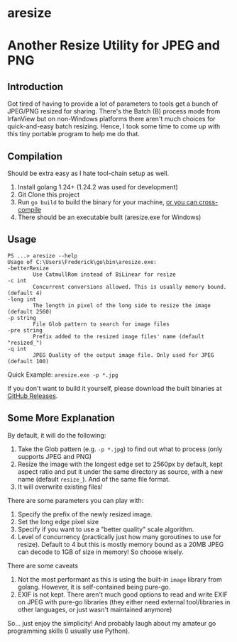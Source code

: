 # aresize
Another Resize Utility for JPEG and PNG
===

Introduction
---
Got tired of having to provide a lot of parameters to tools get a bunch of JPEG/PNG resized for sharing. There's the Batch (B) process mode from IrfanView but on non-Windows platforms there aren't much choices for quick-and-easy batch resizing. Hence, I took some time to come up with this tiny portable program to help me do that.

Compilation
---
Should be extra easy as I hate tool-chain setup as well. 
1. Install golang 1.24+ (1.24.2 was used for development)
2. Git Clone this project 
3. Run ``go build`` to build the binary for your machine, [or you can cross-compile](https://go.dev/wiki/GccgoCrossCompilation)
4. There should be an executable built (aresize.exe for Windows)

Usage
---

    PS ...> aresize --help
    Usage of C:\Users\Frederick\go\bin\aresize.exe:
    -betterResize
            Use CatmullRom instead of BiLinear for resize
    -c int
            Concurrent conversions allowed. This is usually memory bound. (default 4)
    -long int
            The length in pixel of the long side to resize the image (default 2560)
    -p string
            File Glob pattern to search for image files
    -pre string
            Prefix added to the resized image files' name (default "resized_")
    -q int
            JPEG Quality of the output image file. Only used for JPEG (default 100)

Quick Example:
``aresize.exe -p *.jpg``

If you don't want to build it yourself, please download the built binaries at [GitHub Releases](https://github.com/frederickfung/aresize/releases).

Some More Explanation
---
By default, it will do the following:
1. Take the Glob pattern (e.g. ``-p *.jpg``) to find out what to process (only supports JPEG and PNG)
2. Resize the image with the longest edge set to 2560px by default, kept aspect ratio and put it under the same directory as source, with a new name (default ``resize_``). And of the same file format. 
3. It will overwrite existing files!

There are some parameters you can play with:
1. Specify the prefix of the newly resized image. 
2. Set the long edge pixel size
2. Specify if you want to use a "better quality" scale algorithm.
3. Level of concurrency (practically just how many goroutines to use for resize). Default to 4 but this is mostly memory bound as a 20MB JPEG can decode to 1GB of size in memory! So choose wisely.

There are some caveats
1. Not the most performant as this is using the built-in ``image`` library from golang. However, it is self-contained being pure-go.
2. EXIF is not kept. There aren't much good options to read and write EXIF on JPEG with pure-go libraries (they either need external tool/libraries in other languages, or just wasn't maintained anymore)

So... just enjoy the simplicity! And probably laugh about my amateur go programming skills (I usually use Python).  
